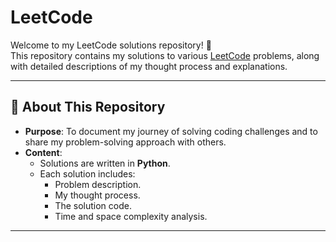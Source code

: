 # LeetCode

Welcome to my LeetCode solutions repository! 🚀  
This repository contains my solutions to various [LeetCode](https://leetcode.com/) problems, along with detailed descriptions of my thought process and explanations.

---

## 🌟 About This Repository
- **Purpose**: To document my journey of solving coding challenges and to share my problem-solving approach with others.
- **Content**: 
  - Solutions are written in **Python**.
  - Each solution includes:
    - Problem description.
    - My thought process.
    - The solution code.
    - Time and space complexity analysis.

---